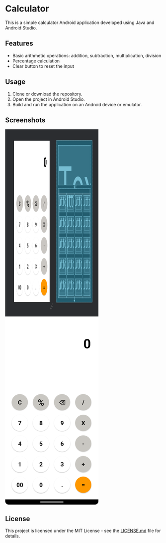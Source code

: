 # Calculator

This is a simple calculator Android application developed using Java and Android Studio.

## Features

- Basic arithmetic operations: addition, subtraction, multiplication, division
- Percentage calculation
- Clear button to reset the input

## Usage

1. Clone or download the repository.
2. Open the project in Android Studio.
3. Build and run the application on an Android device or emulator.

## Screenshots

<img src="/screenshots/screenshot1.png" alt="Screenshot 1" width="300" height="600">
<img src="/screenshots/screenshot2.png" alt="Screenshot 2" width="300" height="600">

## License

This project is licensed under the MIT License - see the [LICENSE.md](LICENSE.md) file for details.
